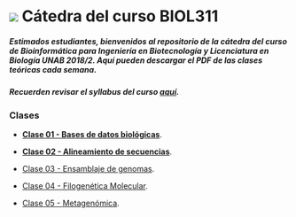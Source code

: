# ![](https://github.com/bioinf-biotec/labs_bioinf/blob/master/images/presentation.png?raw=true) Cátedra del curso BIOL311

##### Estimados estudiantes, bienvenidos al repositorio de la cátedra del curso de Bioinformática para Ingeniería en Biotecnología y Licenciatura en Biología UNAB 2018/2. Aquí pueden descargar el PDF de las clases teóricas cada semana.
##### Recuerden revisar el syllabus del curso [aquí](https://github.com/bioinf-biotec/clases_bioinf/raw/master/BIOL311_Syllabus_2-2018.pdf).  

### Clases

- **[Clase 01 - Bases de datos biológicas](https://github.com/bioinf-biotec/clases_bioinf/raw/master/c01_2018_2.pdf)**.
   
- **[Clase 02 - Alineamiento de secuencias](https://github.com/bioinf-biotec/clases_bioinf/raw/master/c02_2018_2.pdf)**. 

- [Clase 03 - Ensamblaje de genomas](). 

- [Clase 04 - Filogenética Molecular](). 

- [Clase 05 - Metagenómica](). 

